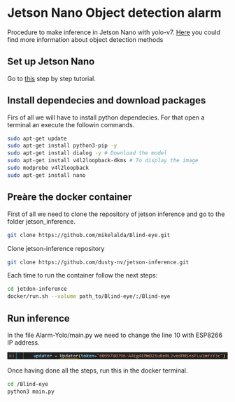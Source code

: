# Jetson Nano Object detection alarm

Procedure to make inference in Jetson Nano with yolo-v7. [Here](Object_detection_methods.md) you could find more information about object detection methods

## Set up Jetson Nano

Go to [this](https://developer.nvidia.com/embedded/learn/get-started-jetson-nano-devkit#intro) step by step tutorial.

## Install dependecies and download packages

Firs of all we will have to install python dependecies. For that open a terminal an execute the followin commands.

```bash
sudo apt-get update
sudo apt-get install python3-pip -y
sudo apt-get install dialog -y # Download the model
sudo apt-get install v4l2loopback-dkms # To display the image
sudo modprobe v4l2loopback
sudo apt-get install nano 
```

## Preàre the docker container

First of all we need to clone the repository of jetson inference and go to the folder jetson_inference.

```bash
git clone https://github.com/mikelalda/Blind-eye.git

```

Clone jetson-inference repository

```bash
git clone https://github.com/dusty-nv/jetson-inference.git


```

Each time to run the container follow the next steps:

```bash
cd jetdon-inference
docker/run.sh --volume path_to/Blind-eye/:/Blind-eye
```

## Run inference

In the file Alarm-Yolo/main.py we need to change the line 10 with ESP8266 IP address.

![](assets/20230412_121807_image.png)

Once having done all the steps, run this in the docker terminal.

```bash
cd /Blind-eye
python3 main.py
```
